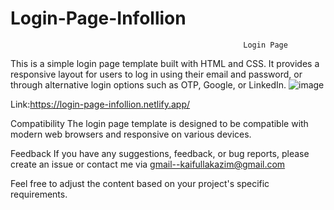 # Login-Page-Infollion

                                                        Login Page
This is a simple login page template built with HTML and CSS. It provides a responsive layout for users to log in using their email and password, 
or through alternative login options such as OTP, Google, or LinkedIn.
![image](https://github.com/KaifullaKazim/Login-Page-Infollion/assets/113112009/33aa6ee6-57e4-446c-84df-c302cb92a6ed)

Link:https://login-page-infollion.netlify.app/

Compatibility
The login page template is designed to be compatible with modern web browsers and responsive on various devices.

Feedback
If you have any suggestions, feedback, or bug reports, please create an issue or contact me via gmail--kaifullakazim@gmail.com

Feel free to adjust the content based on your project's specific requirements.

